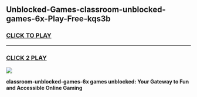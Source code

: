 
## Unblocked-Games-classroom-unblocked-games-6x-Play-Free-kqs3b
<h3>
<a href="https://premium76.site?title=classroom-unblocked-games-6x&ref=18A1">CLICK TO PLAY</a></h3>
<hr>

<h3>
<a href="https://premium76.site?title=classroom-unblocked-games-6x&ref=18A1">CLICK 2 PLAY</a>
  
</h3>

<a href="https://premium76.site?title=classroom-unblocked-games-6x&ref=18A1"><img src="https://clearcache.store/games.png"></a>


**classroom-unblocked-games-6x games unblocked: Your Gateway to Fun and Accessible Online Gaming**
